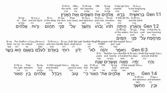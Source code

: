 <div dir="rtl">Gen 1:1 <RUBY><ruby><ruby>בְּרֵאשִׁ֖ית<rt>רֵאשִׁית</rt></ruby><rt>In the beginning</rt></ruby><rt>בְּ+N-fs</rt></RUBY> <RUBY><ruby><ruby>בָּרָ֣א<rt>בָּרָא</rt></ruby><rt>created</rt></ruby><rt>V-Qal-qtl-3ms</rt></RUBY> <RUBY><ruby><ruby>אֱלֹהִ֑ים<rt>אֱלֹהִים</rt></ruby><rt>God</rt></ruby><rt>N-mp</rt></RUBY> <RUBY><ruby><ruby>אֵ֥ת<rt>אֵת</rt></ruby><rt>-</rt></ruby><rt>OM</rt></RUBY> <RUBY><ruby><ruby>הַשָּׁמַ֖יִם<rt>שָׁמַיִם</rt></ruby><rt>the heavens</rt></ruby><rt>D+N-mp</rt></RUBY> <RUBY><ruby><ruby>וְאֵ֥ת<rt>אֵת</rt></ruby><rt>and</rt></ruby><rt>וְ+OM</rt></RUBY> <RUBY><ruby><ruby>הָאָֽרֶץ׃<rt>אֶרֶץ</rt></ruby><rt>the earth.</rt></ruby><rt>D+N-fs</rt></RUBY> </div>
<div dir="rtl">Gen 1:2 <RUBY><ruby><ruby>וְהָאָ֗רֶץ<rt>אֶרֶץ</rt></ruby><rt>and the earth</rt></ruby><rt>וְ,D+N-fs</rt></RUBY> <RUBY><ruby><ruby>הָיְתָ֥ה<rt>הָיָה</rt></ruby><rt>was</rt></ruby><rt>V-Qal-qtl-3fs</rt></RUBY> <RUBY><ruby><ruby>תֹ֙הוּ֙<rt>תֹּהוּ</rt></ruby><rt>formless,</rt></ruby><rt>N-ms</rt></RUBY> <RUBY><ruby><ruby>וָבֹ֔הוּ<rt>בֹּהוּ</rt></ruby><rt>and void;</rt></ruby><rt>וְ+N-ms</rt></RUBY> <RUBY><ruby><ruby>וְחֹ֖שֶׁךְ<rt>חֹשֶׁךְ</rt></ruby><rt>and darkness</rt></ruby><rt>וְ+N-ms</rt></RUBY> <RUBY><ruby><ruby>עַל־<rt>עַל</rt></ruby><rt>[was] over</rt></ruby><rt>Prep</rt></RUBY> <RUBY><ruby><ruby>פְּנֵ֣י<rt>פָּנִים</rt></ruby><rt>the face</rt></ruby><rt>N-cpc</rt></RUBY> <RUBY><ruby><ruby>תְה֑וֹם<rt>תְּהוֹם</rt></ruby><rt>of the deep.</rt></ruby><rt>N-cs</rt></RUBY> <RUBY><ruby><ruby>וְר֣וּחַ<rt>רוּחַ</rt></ruby><rt>and the Spirit</rt></ruby><rt>וְ+N-csc</rt></RUBY> <RUBY><ruby><ruby>אֱלֹהִ֔ים<rt>אֱלֹהִים</rt></ruby><rt>of God</rt></ruby><rt>N-mp</rt></RUBY> <RUBY><ruby><ruby>מְרַחֶ֖פֶת<rt>רָחַף</rt></ruby><rt>was hovering</rt></ruby><rt>V-Piel-Ptc-fs</rt></RUBY> <RUBY><ruby><ruby>עַל־<rt>עַל</rt></ruby><rt>over</rt></ruby><rt>Prep</rt></RUBY> <RUBY><ruby><ruby>פְּנֵ֥י<rt>פָּנִים</rt></ruby><rt>the face</rt></ruby><rt>N-cpc</rt></RUBY> <RUBY><ruby><ruby>הַמָּֽיִם׃<rt>מַיִם</rt></ruby><rt>of the waters.</rt></ruby><rt>D+N-mp</rt></RUBY> </div>
<div dir="rtl">Gen 6:3 <RUBY><ruby><ruby>וַיֹּ֣אמֶר<rt>אָמַר</rt></ruby><rt>and said</rt></ruby><rt>וְ+V-Qal-wayqtl-3ms</rt></RUBY> <RUBY><ruby><ruby>יְהוָ֗ה<rt>יְהוָה</rt></ruby><rt>YHWH,</rt></ruby><rt>N-proper-ms</rt></RUBY> <RUBY><ruby><ruby>לֹֽא־<rt>לֹא</rt></ruby><rt>not</rt></ruby><rt>Adv-NegPrt</rt></RUBY> <RUBY><ruby><ruby>יָד֨וֹן<rt>דִּין</rt></ruby><rt>shall strive</rt></ruby><rt>V-Qal-yqtl-3ms</rt></RUBY> <RUBY><ruby><ruby>רוּחִ֤י<rt>רוּחַ</rt></ruby><rt>My Spirit</rt></ruby><rt>N-csc+1cs</rt></RUBY> <RUBY><ruby><ruby>בָֽאָדָם֙<rt>אָדָם</rt></ruby><rt>with the man</rt></ruby><rt>בְּ,D+N-ms</rt></RUBY> <RUBY><ruby><ruby>לְעֹלָ֔ם<rt>עוֹלָם</rt></ruby><rt>forever,</rt></ruby><rt>לְ+N-ms</rt></RUBY> <RUBY><ruby><ruby>בְּשַׁגַּ֖ם<rt>גַּם</rt></ruby><rt>for indeed</rt></ruby><rt>בְּ,Pro-r+Conj</rt></RUBY> <RUBY><ruby><ruby>ה֣וּא<rt>הוּא</rt></ruby><rt>he [is]</rt></ruby><rt>Pro-3ms</rt></RUBY> <RUBY><ruby><ruby>בָשָׂ֑ר<rt>בָּשָׂר</rt></ruby><rt>flesh,</rt></ruby><rt>N-ms</rt></RUBY> <RUBY><ruby><ruby>וְהָי֣וּ<rt>הָיָה</rt></ruby><rt>and yet shall be</rt></ruby><rt>וְ+V-Qal-wəqtl-3cp</rt></RUBY> <RUBY><ruby><ruby>יָמָ֔יו<rt>יוֹם</rt></ruby><rt>his days</rt></ruby><rt>N-mpc+3ms</rt></RUBY> <RUBY><ruby><ruby>מֵאָ֥ה<rt>מֵאָה</rt></ruby><rt>a hundred</rt></ruby><rt>Number-fs</rt></RUBY> <RUBY><ruby><ruby>וְעֶשְׂרִ֖ים<rt>עֶשׂרִים</rt></ruby><rt>and twenty</rt></ruby><rt>וְ+Number-cp</rt></RUBY> <RUBY><ruby><ruby>שָׁנָֽה׃<rt>שָׁנֶה</rt></ruby><rt>years.</rt></ruby><rt>N-fs</rt></RUBY> </div>

<div dir="rtl">Gen 1:4 <RUBY><ruby><ruby>וַיַּ֧רְא<rt>רָאָה</rt></ruby><rt>and saw</rt></ruby><rt>וְ+V-Qal-wayqtl-3ms</rt></RUBY> <RUBY><ruby><ruby>אֱלֹהִ֛ים<rt>אֱלֹהִים</rt></ruby><rt>God</rt></ruby><rt>N-mp</rt></RUBY> <RUBY><ruby><ruby>אֶת־<rt>אֵת</rt></ruby><rt>-</rt></ruby><rt>OM</rt></RUBY> <RUBY><ruby><ruby>הָא֖וֹר<rt>אוֹר</rt></ruby><rt>the light,</rt></ruby><rt>D+N-cs</rt></RUBY> <RUBY><ruby><ruby>כִּי־<rt>כִּי</rt></ruby><rt>that</rt></ruby><rt>וְonj</rt></RUBY> <RUBY><ruby><ruby>ט֑וֹב<rt>טוֹב</rt></ruby><rt>[it was] good;</rt></ruby><rt>Adj-ms</rt></RUBY> <RUBY><ruby><ruby>וַיַּבְדֵּ֣ל<rt>בָּדַל</rt></ruby><rt>and divided</rt></ruby><rt>וְ+V-Hifil-wayqtl-3ms</rt></RUBY> <RUBY><ruby><ruby>אֱלֹהִ֔ים<rt>אֱלֹהִים</rt></ruby><rt>God</rt></ruby><rt>N-mp</rt></RUBY> <RUBY><ruby><ruby>בֵּ֥ין<rt>בֵּין</rt></ruby><rt>between</rt></ruby><rt>Prep</rt></RUBY> <RUBY><ruby><ruby>הָא֖וֹר<rt>אוֹר</rt></ruby><rt>the light</rt></ruby><rt>D+N-cs</rt></RUBY> <RUBY><ruby><ruby>וּבֵ֥ין<rt>בֵּין</rt></ruby><rt>and between</rt></ruby><rt>וְ+Prep</rt></RUBY> <RUBY><ruby><ruby>הַחֹֽשֶׁךְ׃<rt>חֹשֶׁךְ</rt></ruby><rt>the darkness.</rt></ruby><rt>D+N-ms</rt></RUBY> </div>
